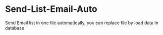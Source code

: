 # Send-List-Email-Auto
Send Email list in one file automatically, you can replace file by load data in database
